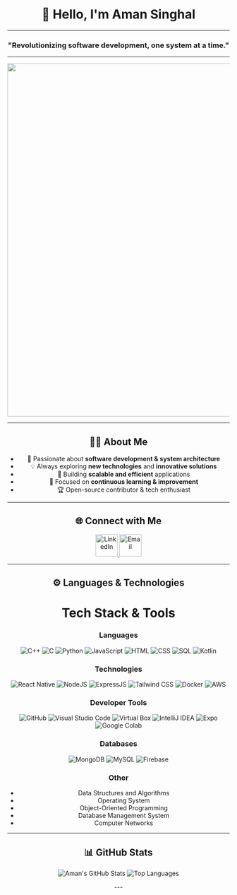 <div align="center">

# 👋 Hello, I'm Aman Singhal

---

### "Revolutionizing software development, one system at a time."

---

<img src="https://user-images.githubusercontent.com/74038190/225813708-98b745f2-7d22-48cf-9150-083f1b00d6c9.gif" width="800"/>

---

## 👨‍💻 About Me
- 🚀 Passionate about **software development & system architecture**
- 💡 Always exploring **new technologies** and **innovative solutions**
- 🔧 Building **scalable and efficient** applications
- 🎯 Focused on **continuous learning & improvement**
- 🏆 Open-source contributor & tech enthusiast

---

## 🌐 Connect with Me  
<p align="center">
  <a href="https://www.linkedin.com/in/aman-singhall/" target="_blank">
    <img src="https://user-images.githubusercontent.com/74038190/235294012-0a55e343-37ad-4b0f-924f-c8431d9d2483.gif" alt="LinkedIn" width="50"/>
  </a>
  <a href="mailto:amansinghal20@icloud.com">
    <img src="https://user-images.githubusercontent.com/74038190/216122065-2f028bae-25d6-4a3c-bc9f-175394ed5011.png" alt="Email" width="50"/>
  </a>
</p>

---

## ⚙️ Languages & Technologies
# Tech Stack & Tools

### Languages
![C++](https://skillicons.dev/icons?i=cpp)
![C](https://skillicons.dev/icons?i=c)
![Python](https://skillicons.dev/icons?i=python)
![JavaScript](https://skillicons.dev/icons?i=javascript)
![HTML](https://skillicons.dev/icons?i=html)
![CSS](https://skillicons.dev/icons?i=css)
![SQL](https://skillicons.dev/icons?i=mysql)
![Kotlin](https://skillicons.dev/icons?i=kotlin)

### Technologies
![React Native](https://skillicons.dev/icons?i=react)
![NodeJS](https://skillicons.dev/icons?i=nodejs)
![ExpressJS](https://skillicons.dev/icons?i=express)
![Tailwind CSS](https://skillicons.dev/icons?i=tailwind)
![Docker](https://skillicons.dev/icons?i=docker)
![AWS](https://skillicons.dev/icons?i=aws)

### Developer Tools
![GitHub](https://skillicons.dev/icons?i=github)
![Visual Studio Code](https://skillicons.dev/icons?i=vscode)
![Virtual Box](https://skillicons.dev/icons?i=virtualbox)
![IntelliJ IDEA](https://skillicons.dev/icons?i=idea)
![Expo](https://skillicons.dev/icons?i=expo)
![Google Colab](https://skillicons.dev/icons?i=colab)

### Databases
![MongoDB](https://skillicons.dev/icons?i=mongodb)
![MySQL](https://skillicons.dev/icons?i=mysql)
![Firebase](https://skillicons.dev/icons?i=firebase)

### Other
- Data Structures and Algorithms
- Operating System
- Object-Oriented Programming
- Database Management System
- Computer Networks

---

## 📊 GitHub Stats
![Aman's GitHub Stats](https://github-readme-stats.vercel.app/api?username=TROCK3338&show_icons=true&theme=tokyonight)
![Top Languages](https://github-readme-stats.vercel.app/api/top-langs/?username=TROCK3338&layout=compact&theme=tokyonight)

---</div>
